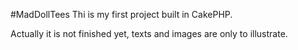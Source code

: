 #MadDollTees
 Thi is my first project built in CakePHP.
 
 Actually it is not finished yet, texts and images are only to illustrate.
 
